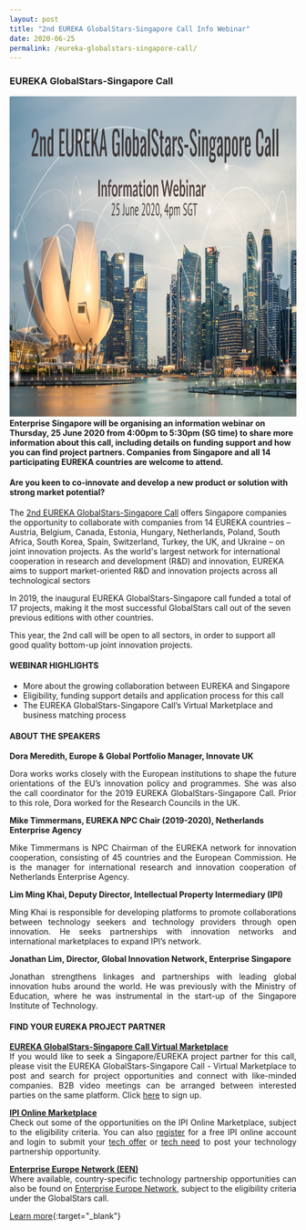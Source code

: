 ```yaml
---
layout: post
title: "2nd EUREKA GlobalStars-Singapore Call Info Webinar"
date: 2020-06-25
permalink: /eureka-globalstars-singapore-call/
---
```

<h3>EUREKA GlobalStars-Singapore Call</h3>
<a href="https://register.gotowebinar.com/register/5652407166787516941">
<img src="/images/2nd Eureka Globalstars-Singapore Call.png" alt="1" style="width:1000px;height:562px;">
</a><b>Enterprise Singapore will be organising an information webinar on Thursday, 25 June 2020 from 4:00pm to 5:30pm (SG time) to share more information about this call, including details on funding support and how you can find project partners. Companies from Singapore and all 14 participating EUREKA countries are welcome to attend.</b>
<h4>Are you keen to co-innovate and develop a new product or solution with strong market potential?</h4>

<p align="justify">

The <a href="https://www.eurekanetwork.org/singapore-globalstars-call-project-2020">2nd EUREKA GlobalStars-Singapore Call</a> offers Singapore companies the opportunity to collaborate with companies from 14 EUREKA countries – Austria, Belgium, Canada, Estonia, Hungary, Netherlands, Poland, South Africa, South Korea, Spain, Switzerland, Turkey, the UK, and Ukraine – on joint innovation projects. As the world's largest network for international cooperation in research and development (R&D) and innovation, EUREKA aims to support market-oriented R&D and innovation projects across all technological sectors

In 2019, the inaugural EUREKA GlobalStars-Singapore call funded a total of 17 projects, making it the most successful GlobalStars call out of the seven previous editions with other countries. 

This year, the 2nd call will be open to all sectors, in order to support all good quality bottom-up joint innovation projects.
</p>

<h4>WEBINAR HIGHLIGHTS</h4>

<p align="justify">
  <ul>
  <li>More about the growing collaboration between EUREKA and Singapore</li>
  <li>Eligibility, funding support details and application process for this call</li>
  <li>The EUREKA GlobalStars-Singapore Call’s Virtual Marketplace and business matching process</li>
  </ul>
</p>


<h4>ABOUT THE SPEAKERS</h4>

<b>Dora Meredith, Europe & Global Portfolio Manager, Innovate UK</b><br>
<p align="justify">
Dora works works closely with the European institutions to shape the future orientations of the EU’s innovation policy and programmes. She was also the call coordinator for the 2019 EUREKA GlobalStars-Singapore Call. Prior to this role, Dora worked for the Research Councils in the UK. 
</p>
  
<b>Mike Timmermans, EUREKA NPC Chair (2019-2020), Netherlands Enterprise Agency</b><br>
<p align="justify">
Mike Timmermans is NPC Chairman of the EUREKA network for innovation cooperation, consisting of 45 countries and the European Commission. He is the manager for international research and innovation cooperation of Netherlands Enterprise Agency. 
</p>

<b>Lim Ming Khai, Deputy Director, Intellectual Property Intermediary (IPI)</b><br>
<p align="justify">
Ming Khai is responsible for developing platforms to promote collaborations between technology seekers and technology providers through open innovation. He seeks partnerships with innovation networks and international marketplaces to expand IPI’s network.
</p>

<b>Jonathan Lim, Director, Global Innovation Network, Enterprise Singapore</b><br>
<p align="justify">
Jonathan strengthens linkages and partnerships with leading global innovation hubs around the world. He was previously with the Ministry of Education, where he was instrumental in the start-up of the Singapore Institute of Technology.</p>

<h4>FIND YOUR EUREKA PROJECT PARTNER</h4>

<p align="justify">
<b><a href="https://eureka-globalstars-singapore-open-competition.b2match.io">EUREKA GlobalStars-Singapore Call Virtual Marketplace</a>
  </b><br>
If you would like to seek a Singapore/EUREKA project partner for this call, please visit the EUREKA GlobalStars-Singapore Call - Virtual Marketplace to post and search for project opportunities and connect with like-minded companies. B2B video meetings can be arranged between interested parties on the same platform. Click <a href="https://eureka-globalstars-singapore-open-competition.b2match.io/signup">here</a> to sign up.
</p>

<p align="justify">
  <b><a href="http://www.ipi-singapore.org/">IPI Online Marketplace</a></b>
<br>
Check out some of the opportunities on the IPI Online Marketplace, subject to the eligibility criteria. You can also <a href="https://www.ipi-singapore.org/user/register">register</a> for a free IPI online account and login to submit your <a href="https://www.ipi-singapore.org/node/add/technology-offers">tech offer</a> or <a href="https://www.ipi-singapore.org/node/add/technology-needs">tech need</a> to post your technology partnership opportunity.
</p>

<p align="justify">
  <b><a href="https://een.ec.europa.eu/partners">Enterprise Europe Network (EEN)</a></b>
  <br>
Where available, country-specific technology partnership opportunities can also be found on <a href="https://een.ec.europa.eu/partners">Enterprise Europe Network</a>, subject to the eligibility criteria under the GlobalStars call.
</p>

[Learn more](https://register.gotowebinar.com/register/5652407166787516941){:target="_blank"}
